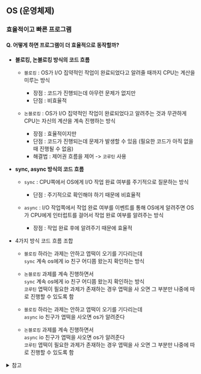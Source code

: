## **OS (운영체제)**

### **효율적이고 빠른 프로그램**

#### **Q. 어떻게 하면 프로그램이 더 효율적으로 동작할까?**

* **블로킹, 논블로킹 방식의 코드 흐름**
	- `블로킹` : OS가 I/O 집약적인 작업이 완료되었다고 알려줄 때까지 CPU는 계산을 미루는 방식
		- 장점 : 코드가 진행되는데 아무런 문제가 없지만
		- 단점 : 비효율적

	- `논블로킹` : OS가 I/O 집약적인 작업이 완료되었다고 알려주는 것과 무관하게 CPU는 자신의 계산을 계속 진행하는 방식
		- 장점 : 효율적이지만
		- 단점 : 코드가 진행되는데 문제가 발생할 수 있음 (필요한 코드가 아직 없을 때 진행될 수 없음)
		- 해결법 : 제어권 흐름을 제어 -> `코루틴` 사용

* **sync, async 방식의 코드 흐름**
	- `sync` : CPU쪽에서 OS에게 I/O 작업 완료 여부를 주기적으로 질문하는 방식
		- 단점 : 주기적으로 확인해야 하기 때문에 비효율적

	- `async` : I/O 작업쪽에서 작업 완료 여부를 이벤트를 통해 OS에게 알려주면 OS가 CPU에게 인터럽트를 걸어서 작업 완료 여부를 알려주는 방식
		- 장점 : 작업 완료 후에 알려주기 때문에 효율적

* 4가지 방식 코드 흐름 조합
	- `블로킹` 하라는 과제는 안하고 엽떡이 오기를 기다리는데 <br>`sync` 계속 os에게 io 친구 어디쯤 왔는지 확인하는 방식

	- `논블로킹` 과제를 계속 진행하면서 <br>`sync` 계속 os에게 io 친구 어디쯤 왔는지 확인하는 방식 <br>`코루틴` 엽떡이 필요한 과제가 존재하는 경우 엽떡을 사 오면 그 부분만 나중에 따로 진행할 수 있도록 함

	- `블로킹` 하라는 과제는 안하고 엽떡이 오기를 기다리는데 <br>`async` io 친구가 엽떡을 사오면 os가 알려준다
	
	- `논블로킹` 과제를 계속 진행하면서 <br>`async` io 친구가 엽떡을 사오면 os가 알려준다 <br>`코루틴` 엽떡이 필요한 과제가 존재하는 경우 엽떡을 사 오면 그 부분만 나중에 따로 진행할 수 있도록 함













<details>
<summary>참고</summary>

* 명령어
	- CPU 집약적 : 계산, ...
	- I/O 집약적 : 파일 읽기, 통신, ...

* 

</details>